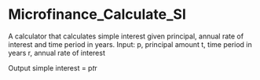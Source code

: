 # Microfinance_Calculate_SI
A calculator that calculates simple interest given principal, annual rate of interest and time period in years.
Input:
   p, principal amount
   t, time period in years
   r, annual rate of interest

Output
   simple interest = p*t*r
